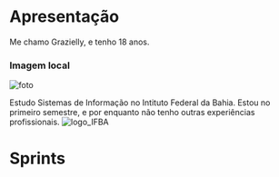 # Apresentação

Me chamo Grazielly, e tenho 18 anos.

### Imagem local
![foto](imagem/foto.png)

Estudo Sistemas de Informação no Intituto Federal da Bahia. Estou no primeiro semestre, e por enquanto não tenho outras experiências profissionais. ![logo_IFBA](https://doity.com.br/media/doity/eventos/evento-59098-logo_organizador.png)

# Sprints



